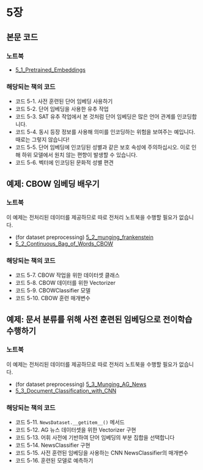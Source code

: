 # 5장

## 본문 코드

### 노트북

- [5_1_Pretrained_Embeddings](5_1_Pretrained_Embeddings.ipynb)

### 해당되는 책의 코드

- 코드 5-1. 사전 훈련된 단어 임베딩 사용하기
- 코드 5-2. 단어 임베딩을 사용한 유추 작업
- 코드 5-3. SAT 유추 작업에서 본 것처럼 단어 임베딩은 많은 언어 관계를 인코딩합니다.
- 코드 5-4. 동시 등장 정보를 사용해 의미를 인코딩하는 위험을 보여주는 예입니다. 때로는 그렇지 않습니다!
- 코드 5-5. 단어 임베딩에 인코딩된 성별과 같은 보호 속성에 주의하십시오. 이로 인해 하위 모델에서 원치 않는 편향이 발생할 수 있습니다.
- 코드 5-6. 벡터에 인코딩된 문화적 성별 편견

## 예제: CBOW 임베딩 배우기

### 노트북

이 예제는 전처리된 데이터를 제공하므로 따로 전처리 노트북을 수행할 필요가 없습니다.

- (for dataset preprocessing) [5_2_munging_frankenstein](5_2_CBOW/5_2_munging_frankenstein.ipynb)
- [5_2_Continuous_Bag_of_Words_CBOW](5_2_CBOW/5_2_Continuous_Bag_of_Words_CBOW.ipynb)

### 해당되는 책의 코드

- 코드 5-7. CBOW 작업을 위한 데이터셋 클래스
- 코드 5-8. CBOW 데이터를 위한 Vectorizer
- 코드 5-9. CBOWClassifier 모델
- 코드 5-10. CBOW 훈련 매개변수

## 예제: 문서 분류를 위해 사전 훈련된 임베딩으로 전이학습 수행하기

### 노트북

이 예제는 전처리된 데이터를 제공하므로 따로 전처리 노트북을 수행할 필요가 없습니다.

- (for dataset preprocessing) [5_3_Munging_AG_News](5_3_doc_classification/5_3_Munging_AG_News.ipynb)
- [5_3_Document_Classification_with_CNN](5_3_doc_classification/5_3_Document_Classification_with_CNN.ipynb)

### 해당되는 책의 코드

- 코드 5-11. `NewsDataset.__getitem__()` 메서드
- 코드 5-12. AG 뉴스 데이터셋을 위한 Vectorizer 구현
- 코드 5-13. 어휘 사전에 기반하여 단어 임베딩의 부분 집합을 선택합니다
- 코드 5-14. NewsClassifier 구현
- 코드 5-15. 사전 훈련된 임베딩을 사용하는 CNN NewsClassifier의 매개변수
- 코드 5-16. 훈련된 모델로 예측하기
